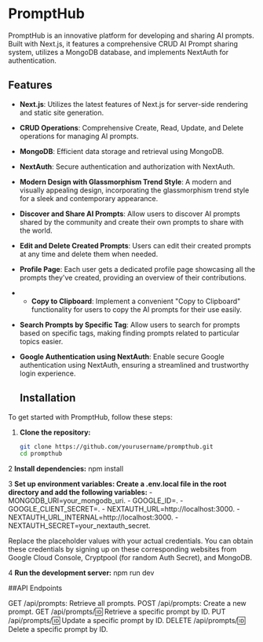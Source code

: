 # PromptHub

PromptHub is an innovative platform for developing and sharing AI prompts. Built with Next.js, it features a comprehensive CRUD AI Prompt sharing system, utilizes a MongoDB database, and implements NextAuth for authentication.

## Features

- **Next.js**: Utilizes the latest features of Next.js for server-side rendering and static site generation.
- **CRUD Operations**: Comprehensive Create, Read, Update, and Delete operations for managing AI prompts.
- **MongoDB**: Efficient data storage and retrieval using MongoDB.
- **NextAuth**: Secure authentication and authorization with NextAuth.
- **Modern Design with Glassmorphism Trend Style**: A modern and visually appealing design, incorporating the glassmorphism trend style for a sleek and contemporary appearance.
- **Discover and Share AI Prompts**: Allow users to discover AI prompts shared by the community and create their own prompts to share with the world.
- **Edit and Delete Created Prompts**: Users can edit their created prompts at any time and delete them when needed.
- **Profile Page**: Each user gets a dedicated profile page showcasing all the prompts they've created, providing an overview of their contributions.
- - **Copy to Clipboard**: Implement a convenient "Copy to Clipboard" functionality for users to copy the AI prompts for their use easily.
- **Search Prompts by Specific Tag**: Allow users to search for prompts based on specific tags, making finding prompts related to particular topics easier.
- **Google Authentication using NextAuth**: Enable secure Google authentication using NextAuth, ensuring a streamlined and trustworthy login experience.

  ## Installation

To get started with PromptHub, follow these steps:

1. **Clone the repository:**
   ```bash
   git clone https://github.com/yourusername/prompthub.git
   cd prompthub

2 **Install dependencies:**
    npm install

3 **Set up environment variables: Create a .env.local file in the root directory and add the following variables:**
     - MONGODB_URI=your_mongodb_uri.
     - GOOGLE_ID=.
     - GOOGLE_CLIENT_SECRET=.
     - NEXTAUTH_URL=http://localhost:3000.
     - NEXTAUTH_URL_INTERNAL=http://localhost:3000.
     - NEXTAUTH_SECRET=your_nextauth_secret.

  Replace the placeholder values with your actual credentials. You can obtain these credentials by signing up on these corresponding websites from Google Cloud Console, Cryptpool (for random Auth Secret), and MongoDB.

4 **Run the development server:**
    npm run dev


##API Endpoints

GET /api/prompts: Retrieve all prompts.
POST /api/prompts: Create a new prompt.
GET /api/prompts/:id: Retrieve a specific prompt by ID.
PUT /api/prompts/:id: Update a specific prompt by ID.
DELETE /api/prompts/:id: Delete a specific prompt by ID.

